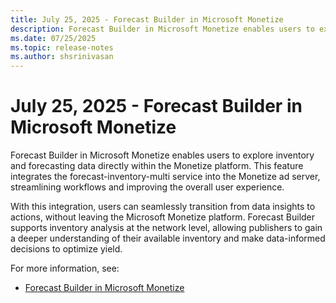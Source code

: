 ```yaml
---
title: July 25, 2025 - Forecast Builder in Microsoft Monetize
description: Forecast Builder in Microsoft Monetize enables users to explore inventory and forecasting data directly within the Monetize platform. This feature integrates the forecast-inventory-multi service into the Monetize ad server, streamlining workflows and improving the overall user experience.
ms.date: 07/25/2025
ms.topic: release-notes
ms.author: shsrinivasan
---
```


# July 25, 2025 - Forecast Builder in Microsoft Monetize

Forecast Builder in Microsoft Monetize enables users to explore inventory and forecasting data directly within the Monetize platform. This feature integrates the forecast-inventory-multi service into the Monetize ad server, streamlining workflows and improving the overall user experience. 

With this integration, users can seamlessly transition from data insights to actions, without leaving the Microsoft Monetize platform. Forecast Builder supports inventory analysis at the network level, allowing publishers to gain a deeper understanding of their available inventory and make data-informed decisions to optimize yield. 

For more information, see:
- [Forecast Builder in Microsoft Monetize](forecast-builder-in-microsoft-monetize.md)
